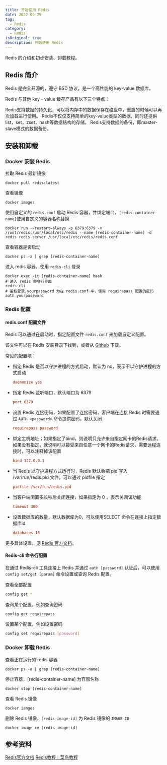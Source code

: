 ```yaml
---
title: 开始使用 Redis
date: 2022-09-29
tag: 
  - Redis
category:
  - Redis
isOriginal: true
description: 开始使用 Redis
---
```


Redis 的介绍和初步安装、卸载教程。
<!-- more -->

## Redis 简介

Redis 是完全开源的，遵守 BSD 协议，是一个高性能的 key-value 数据库。

Redis 与其他 key - value 缓存产品有以下三个特点：

Redis支持数据的持久化，可以将内存中的数据保存在磁盘中，重启的时候可以再次加载进行使用。
Redis不仅仅支持简单的key-value类型的数据，同时还提供list，set，zset，hash等数据结构的存储。
Redis支持数据的备份，即master-slave模式的数据备份。

## 安装和卸载

### Docker 安装 Redis

拉取 Redis 最新镜像

```shell
docker pull redis:latest
```

查看镜像

```shell
docker images
```

使用自定义的 `redis.conf` 启动 Redis 容器，并绑定端口，`[redis-container-name]`使用自定义的容器名称替换

```shell
docker run --restart=always -p 6379:6379 -v /root/redis:/usr/local/etc/redis --name [redis-container-name] -d redis redis-server /usr/local/etc/redis/redis.conf
```

查看容器是否启动

```shell
docker ps -a | grep [redis-container-name]
```

进入 redis 容器，使用 `redis-cli` 登录

```shell
docker exec -it [redis-container-name] bash
# 进入 redis 命令行界面
redis-cli
# 鉴权登录,yourpassword 为在 redis.conf 中，使用 requirepass 配置的密码
auth yourpassword
```

### Redis 配置

#### redis.conf 配置文件

Redis 可以通过在启动时，指定配置文件 `redis.conf` 来加载自定义配置。

该文件可以在 Redis 安装目录下找到，或者从 [Github](https://github.com/redis/redis/blob/unstable/redis.conf) 下载。

常见的配置项：

- 指定 Redis 是否以守护进程的方式启动，默认为 no，表示不以守护进程的方式启动

  ```conf
  daemonize yes
  ```

- 指定 Redis 监听端口，默认端口为 6379

  ```conf
  port 6379
  ```

- 设置 Redis 连接密码，如果配置了连接密码，客户端在连接 Redis 时需要通过 `AUTH <password>` 命令提供密码，默认关闭

  ```conf
  requirepass password
  ```
  
- 绑定主机地址；如果指定了bind，则说明只允许来自指定网卡的Redis请求。如果没有指定，就说明可以接受来自任意一个网卡的Redis请求，需要远程连接时，可以注释掉该配置

  ```conf
  bind 127.0.0.1
  ```

- 当 Redis 以守护进程方式运行时，Redis 默认会把 pid 写入 /var/run/redis.pid 文件，可以通过 pidfile 指定

  ```conf
  pidfile /var/run/redis.pid
  ```

- 当客户端闲置多长秒后关闭连接，如果指定为 0 ，表示关闭该功能

  ```conf
  timeout 300
  ```

- 设置数据库的数量，默认数据库为0，可以使用SELECT 命令在连接上指定数据库id

  ```conf
  databases 16
  ```


更多具体设置，见 [Redis 官方文档](https://redis.io/docs/manual/config/)。

#### Redis-cli 命令行配置

在通过 Redis-cli 工具连接上 Redis 并通过 `auth [password]` 认证后，可以使用 `config set/get [param]` 命令设置或查询 Redis 配置。

查看全部配置

```bash
config get *
```

查询某个配置，例如查询密码

```bash
config get requirepass
```

设置某个配置，例如设置密码

```bash
config set requirepass [password]
```

### Docker 卸载 Redis

查看正在运行的 redis 容器

```shell
docker ps -a | grep [redis-container-name]
```

停止容器，[redis-container-name] 为容器名称

```shell
docker stop [redis-container-name]
```

查看 Redis 镜像

```shell
docker iamges
```

删除 Redis 镜像，`[redis-image-id]` 为 Redis 镜像的 `IMAGE ID`

```shell
docker image rm [redis-image-id]
```

## 参考资料

[Redis官方文档](https://redis.io/docs/)
[Redis教程｜菜鸟教程](https://www.runoob.com/redis/redis-tutorial.html)